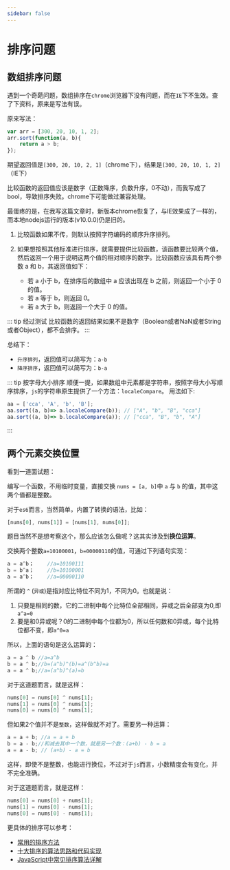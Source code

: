 ```yaml
---
sidebar: false
---
```

# 排序问题
## 数组排序问题

遇到一个奇葩问题，数组排序在`chrome`浏览器下没有问题，而在`IE`下不生效。查了下资料，原来是写法有误。

原来写法：

``` js
var arr = [300, 20, 10, 1, 2];
arr.sort(function(a, b){
	return a > b;
});
```
期望返回值是`[300, 20, 10, 2, 1]`（chrome下），结果是`[300, 20, 10, 1, 2]`（IE下）

比较函数的返回值应该是数字（正数降序，负数升序，0不动），而我写成了bool，导致排序失败。chrome下可能做过兼容处理。

最蛋疼的是，在我写这篇文章时，新版本chrome恢复了，与IE效果成了一样的，而本地nodejs运行的版本(v10.0.0)仍是旧的。


1. 比较函数如果不传，则默认按照字符编码的顺序升序排列。
2. 如果想按照其他标准进行排序，就需要提供比较函数，该函数要比较两个值，然后返回一个用于说明这两个值的相对顺序的数字。比较函数应该具有两个参数 a 和 b，其返回值如下：

	- 若 a 小于 b，在排序后的数组中 a 应该出现在 b 之前，则返回一个小于 0 的值。
	- 若 a 等于 b，则返回 0。
	- 若 a 大于 b，则返回一个大于 0 的值。


::: tip 经过测试
比较函数的返回结果如果不是数字（Boolean或者NaN或者String或者Object），都不会排序。
:::

总结下：

- `升序排列`，返回值可以简写为：`a-b`
- `降序排序`，返回值可以简写为：`b-a`


::: tip 按字母大小排序
顺便一提，如果数组中元素都是字符串，按照字母大小写顺序排序，`js`的字符串原生提供了一个方法：`localeCompare`。
用法如下:

``` js 
aa = ['cca', 'A', 'b', 'B'];
aa.sort((a, b)=> a.localeCompare(b)); // ["A", "b", "B", "cca"]
aa.sort((a, b)=> b.localeCompare(a)); // ["cca", "B", "b", "A"]
```
:::



## 两个元素交换位置

看到一道面试题：

编写一个函数，不用临时变量，直接交换 `nums = [a, b]`中 `a` 与 `b` 的值，其中这两个值都是整数。

对于`es6`而言，当然简单，内置了转换的语法，比如：
``` js
[nums[0], nums[1]] = [nums[1], nums[0]]; 
```

题目当然不是想考察这个，那么应该怎么做呢？这其实涉及到**换位运算**。

交换两个整数`a=10100001`，`b=00000110`的值，可通过下列语句实现：
``` js　
a = a^b； 　　//a=10100111
b = b^a； 　　//b=10100001
a = a^b； 　　//a=00000110
```

所谓的 `^` (`异或`)是指对应比特位不同为1，不同为0。也就是说：
1. 只要是相同的数，它的二进制中每个比特位全部相同，异或之后全部变为0,即 `a^a=0`
2. 要是和0异或呢？0的二进制中每个位都为0，所以任何数和0异或，每个比特位都不变，即`a^0=a`

所以，上面的语句是这么运算的：
``` js
a = a ^ b //a=a^b
b = a ^ b;//b=(a^b)^(b)=a^(b^b)=a
a = a ^ b;//a=(a^b)^(a)=b 
```

对于这道题而言，就是这样：
``` js
nums[0] = nums[0] ^ nums[1];
nums[1] = nums[0] ^ nums[1];
nums[0] = nums[0] ^ nums[1];
```
但如果2个值并不是`整数`，这样做就不对了。需要另一种运算：

``` js
a = a + b; //a = a + b
b = a - b;//和减去其中一个数，就是另一个数：(a+b) - b = a
a = a - b; // (a+b) - a = b
```
这样，即使不是整数，也能进行换位，不过对于`js`而言，小数精度会有变化，并不完全准确。

对于这道题而言，就是这样：
``` js
nums[0] = nums[0] + nums[1];
nums[1] = nums[0] - nums[1];
nums[0] = nums[0] - nums[1];
```

更具体的排序可以参考：
- [常用的排序方法](https://www.cnblogs.com/bear-blogs/p/10808399.html)
- [十大排序的算法思路和代码实现](https://mp.weixin.qq.com/s/Rl_fcWzcSQ7NkPnozIrt0A)
- [JavaScript中常见排序算法详解](https://mp.weixin.qq.com/s/ujlpOwzPvc0EcQ24D9KFOw)
